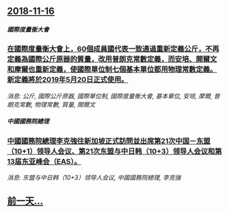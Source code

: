 ## [2018-11-16](/news/2018/11/16/index.md)

##### 國際度量衡大會
### [在國際度量衡大會上，60個成員國代表一致通過重新定義公斤，不再定義為國際公斤原器的質量，改用普朗克常數定義，而安培、開爾文和摩爾也重新定義，使國際單位制七個基本單位都用物理常數定義。新定義將於2019年5月20日正式使用。 ](/news/2018/11/16/在國際度量衡大會上-60個成員國代表一致通過重新定義公斤-不再定義為國際公斤原器的質量-改用普朗克常數定義-而安培-開爾.md)
_消息: 公斤, 國際公斤原器, 國際單位制, 國際度量衡大會, 基本單位, 安培, 摩爾, 普朗克常數, 物理常數, 質量, 開爾文_

##### 中國國務院總理
### [中國國務院總理李克強往新加坡正式訪問並出席第21次中国－东盟（10+1）领导人会议、第21次东盟与中日韩（10+3）领导人会议和第13届东亚峰会（EAS）。](/news/2018/11/16/中國國務院總理李克強往新加坡正式訪問並出席第21次中国-东盟-10-1-领导人会议-第21次东盟与中日韩-10-3-领导.md)
_消息: 东盟与中日韩（10+3）领导人会议, 中國國務院總理, 李克強_

## [前一天...](/news/2018/11/14/index.md)

